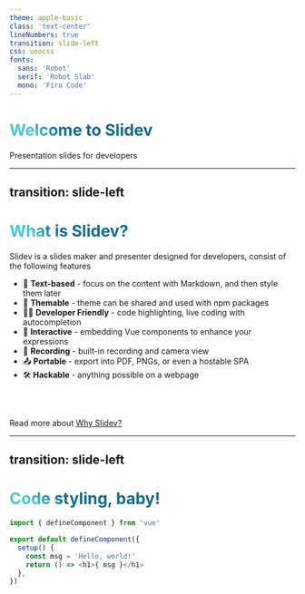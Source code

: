 ```yaml
---
theme: apple-basic
class: 'text-center'
lineNumbers: true
transition: slide-left
css: unocss
fonts:
  sans: 'Robot'
  serif: 'Robot Slab'
  mono: 'Fira Code'
---
```


# Welcome to Slidev

Presentation slides for developers

---
transition: slide-left
---

# What is Slidev?

Slidev is a slides maker and presenter designed for developers, consist of the following features

- 📝 **Text-based** - focus on the content with Markdown, and then style them later
- 🎨 **Themable** - theme can be shared and used with npm packages
- 🧑‍💻 **Developer Friendly** - code highlighting, live coding with autocompletion
- 🤹 **Interactive** - embedding Vue components to enhance your expressions
- 🎥 **Recording** - built-in recording and camera view
- 📤 **Portable** - export into PDF, PNGs, or even a hostable SPA
- 🛠 **Hackable** - anything possible on a webpage

<br>
<br>

Read more about [Why Slidev?](https://sli.dev/guide/why)

<style>
h1 {
  background-color: #2B90B6;
  background-image: linear-gradient(45deg, #4EC5D4 10%, #146b8c 20%);
  background-size: 100%;
  -webkit-background-clip: text;
  -moz-background-clip: text;
  -webkit-text-fill-color: transparent;
  -moz-text-fill-color: transparent;
}
</style>

---
transition: slide-left
---

# Code styling, baby!

```js
import { defineComponent } from 'vue'

export default defineComponent({
  setup() {
    const msg = 'Hello, world!'
    return () => <h1>{ msg }</h1>
  },
})
```
